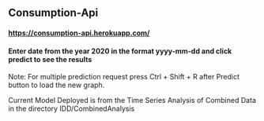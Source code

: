 ## Consumption-Api

#### https://consumption-api.herokuapp.com/

#### Enter date from the year 2020 in the format yyyy-mm-dd and click predict to see the results

Note: For multiple prediction request press Ctrl + Shift + R after Predict button to load the new graph.

Current Model Deployed is from the Time Series Analysis of Combined Data in the directory IDD/CombinedAnalysis
